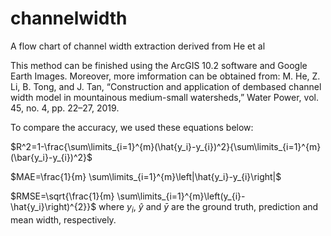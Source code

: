 # channelwidth
A flow chart of channel width extraction derived from He et al

This method can be finished using the ArcGIS 10.2 software and Google Earth Images. Moreover, more imformation can be obtained from:
M. He, Z. Li, B. Tong, and J. Tan, “Construction and application of dembased channel width model in mountainous medium-small watersheds,” Water Power, vol. 45, no. 4, pp. 22–27, 2019.

To compare the accuracy, we used these equations below:

$R^2=1-\frac{\sum\limits_{i=1}^{m}(\hat{y_i}-y_{i})^2}{\sum\limits_{i=1}^{m}(\bar{y_i}-y_{i})^2}$

$MAE=\frac{1}{m} \sum\limits_{i=1}^{m}\left|\hat{y_i}-y_{i}\right|$

$RMSE=\sqrt{\frac{1}{m} \sum\limits_{i=1}^{m}\left(y_{i}-\hat{y_i}\right)^{2}}$
where $y_i$, $\hat{y}$ and $\bar{y}$ are the ground truth, prediction and mean width, respectively.
